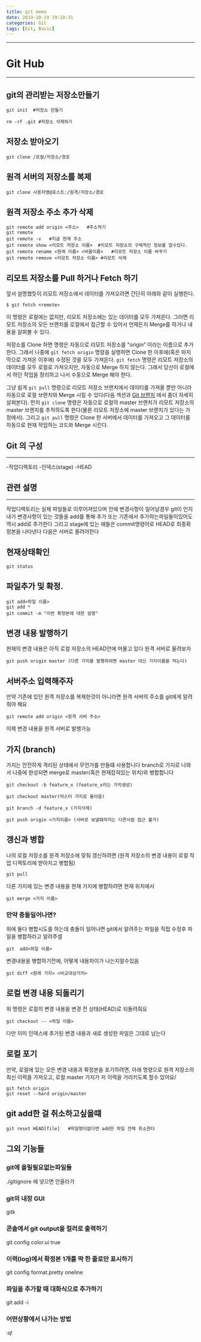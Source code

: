 ```yaml
---
title: git memo
date: 2019-10-19 19:10:31
categories: Git
tags: [Git, Basic]
---
```


------
# Git Hub

-----

## git의 관리받는 저장소만들기

```
git init  #저장소 만들기

rm -rf .git #저장소 삭제하기
```
## 저장소 받아오기

```
git clone /로컬/저장소/경로
```
## 원격 서버의 저장소를 복제 
```
git clone 사용자명@호스트:/원격/저장소/경로
```
## 원격 저장소 주소 추가 삭제

```
git remote add origin <주소>   #주소적기
git remote    
git remote -v   #지금 현재 주소 
git remote show <리모트 저장소 이름>  #리모트 저장소의 구체적인 정보를 알수있다.
git remote rename <원래 이름> <바꿀이름>   #리모트 저장소 이름 바꾸기
git remote remove <리모트 저장소 이름> #리모트 삭제
```

## 리모트 저장소를 Pull 하거나 Fetch 하기

앞서 설명했듯이 리모트 저장소에서 데이터를 가져오려면 간단히 아래와 같이 실행한다.

```console
$ git fetch <remote>
```

이 명령은 로컬에는 없지만, 리모트 저장소에는 있는 데이터를 모두 가져온다. 그러면 리모트 저장소의 모든 브랜치를 로컬에서 접근할 수 있어서 언제든지 Merge를 하거나 내용을 살펴볼 수 있다.

저장소를 Clone 하면 명령은 자동으로 리모트 저장소를 “origin” 이라는 이름으로 추가한다. 그래서 나중에 `git fetch origin` 명령을 실행하면 Clone 한 이후에(혹은 마지막으로 가져온 이후에) 수정된 것을 모두 가져온다. `git fetch` 명령은 리모트 저장소의 데이터를 모두 로컬로 가져오지만, 자동으로 Merge 하지 않는다. 그래서 당신이 로컬에서 하던 작업을 정리하고 나서 수동으로 Merge 해야 한다.

그냥 쉽게 `git pull` 명령으로 리모트 저장소 브랜치에서 데이터를 가져올 뿐만 아니라 자동으로 로컬 브랜치와 Merge 시킬 수 있다(다음 섹션과 [Git 브랜치](https://git-scm.com/book/ko/v2/ch00/ch03-git-branching) 에서 좀더 자세히 살펴본다). 먼저 `git clone` 명령은 자동으로 로컬의 master 브랜치가 리모트 저장소의 master 브랜치를 추적하도록 한다(물론 리모트 저장소에 master 브랜치가 있다는 가정에서). 그리고 `git pull` 명령은 Clone 한 서버에서 데이터를 가져오고 그 데이터를 자동으로 현재 작업하는 코드와 Merge 시킨다.

## Git 의 구성

------

-작업디렉토리
-인덱스(stage)
-HEAD

## 관련 설명

------
작업디렉토리는 실제 파일들로 이루어져있으며
안에 변경사항이 일어날경우 git이 인지
내가 변경사항이 있는 것들을 add를 통해 추가
또는 기존에서 추가하는파일들이있어도 역시 add로 추가한다
그리고 stage에 있는 애들은 commit명령어로 HEAD로 최종확정본을 나타낸다
다음은 서버로 올려야한다

## 현재상태확인

```
git status
```
## 파일추가 및 확정.

```
git add<파일 이름>
git add *
git commit -m "이번 확정본에 대한 설명"
```
## 변경 내용 발행하기

현재의 변경 내용은 아직 로컬 저장소의 HEAD안에 머물고 있다
원격 서버로 올려보자

```
git push origin master (다른 가지를 발행하려면 master 대신 가지이름을 적는다)
```

## 서버주소 입력해주자

만약 기존에 있던 원격 저장소를 복제한것이 아니라면
원격 서버의 주소를 git에게 알려줘야 해요
```
git remote add origin <원격 서버 주소>
```
이제 변경 내용을 원격 서버로 발행가능

## 가지 (branch)

가지는 안전하게 격리된 상태에서 무언가를 만들떄 사용합니다
branch로 가지로 나와서 나중에 완성되면 merge로 master(혹은 현재잡혀있는 위치)와 병합합니다

```
git checkout -b feature_x (feature_x라는 가지생성)

git checkout master(마스터 가지로 돌아옴)

git branch -d feature_x (가지삭제)

git push origin <가지이름> (서버로 보낼떄까지는 다른사람 접근 불가)
```
## 갱신과 병합

나의 로컬 저장소를 원격 저장소에 맞춰 갱신하려면 (원격 저장소의 변경 내용이 로컬 작업 디렉토리에 받아지고 병합됨)
```
git pull
```
다른 가지에 있는 변경 내용을 현재 가지에 병합하려면 현재 위치에서
```
git merge <가지 이름>
```
### 만약 충돌일어나면? 
위에 둘다  병합시도를 하는데 충돌이 일어나면 git에서 알려주는 파일을 직접 수정후 파일을 병합하라고 알려주셈 
```
git  add<파일 이름>
```
변경내용을 병합하기전에, 어떻게 내용차이가 나는지알수있음
```
git diff <원래 가지> <비교대상가지>
```

## 로컬 변경 내용 되돌리기

위 명령은 로컬의 변경 내용을 변경 전  상태(HEAD)로 되돌려줘요
```
git checkout -- <파일 이름>
```
다만 이미 인덱스에 추가된 변경 내용과 새로 생성한 파일은 그대로 남는다

## 로컬 포기

만약, 로컬에 있는 모든 변경 내용과 확정본을 포기하려면,
아래 명령으로 원격 저장소의 최신 이력을 가져오고,
로컬 master 가지가 저 이력을 가리키도록 할수 있어요/

```
git fetch origin
git reset --hard origin/master
```

## git add한 걸 취소하고싶을떄
```
git reset HEAD[file]   #파일명이없다면 add한 파일 전체 취소한다
```
## 그외 기능들

### git에 올릴필요없는파일들

./gitignore 에 넣으면 안올라가

### git의 내장 GUI

gitk
### 콘솔에서 git output을 컬러로 출력하기

git config color.ui true
### 이력(log)에서 확정본 1개를 딱 한 줄로만 표시하기

git config format.pretty oneline
### 파일을 추가할 때 대화식으로 추가하기

git add -i

### 어떤상황에서 나가는 방법

:q!


